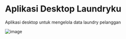 # Aplikasi Desktop Laundryku

Aplikasi desktop untuk mengelola data laundry pelanggan

![image](https://github.com/refilaghizanda/Laundryku/assets/90167525/0094d163-15f5-4359-9883-3b86def0d657)

